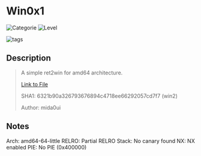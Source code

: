 # Win0x1
![Categorie](https://img.shields.io/badge/Category-Binary%20Exploitation-red?style=for-the-badge) ![Level](https://img.shields.io/badge/Difficulty-Easy-green?style=for-the-badge)

![tags](https://img.shields.io/badge/Tag-BufferOverflow%20%20ELF-blue)

## Description
> A simple ret2win for amd64 architecture.
>
> [Link to File](./win2.zip)
>
> SHA1: 6321b90a326793676894c4718ee66292057cd7f7  (win2)
>
> Author: mida0ui

## Notes

Arch:     amd64-64-little
RELRO:    Partial RELRO
Stack:    No canary found
NX:       NX enabled
PIE:      No PIE (0x400000)
